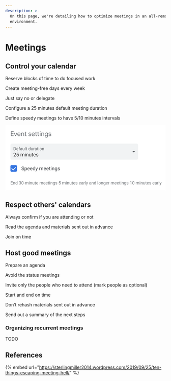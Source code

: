 ```yaml
---
description: >-
  On this page, we're detailing how to optimize meetings in an all-remote
  environment.
---
```


# Meetings

## Control your calendar

Reserve blocks of time to do focused work

Create meeting-free days every week

Just say no or delegate

Configure a 25 minutes default meeting duration

Define speedy meetings to have 5/10 minutes intervals

![](../../.gitbook/assets/image%20%2816%29.png)

## Respect others' calendars

Always confirm if you are attending or not

Read the agenda and materials sent out in advance

Join on time

## Host good meetings

Prepare an agenda

Avoid the status meetings

Invite only the people who need to attend \(mark people as optional\)

Start and end on time

Don’t rehash materials sent out in advance

Send out a summary of the next steps

### Organizing recurrent meetings

TODO

## References

{% embed url="https://sterlingmiller2014.wordpress.com/2019/09/25/ten-things-escaping-meeting-hell/" %}



